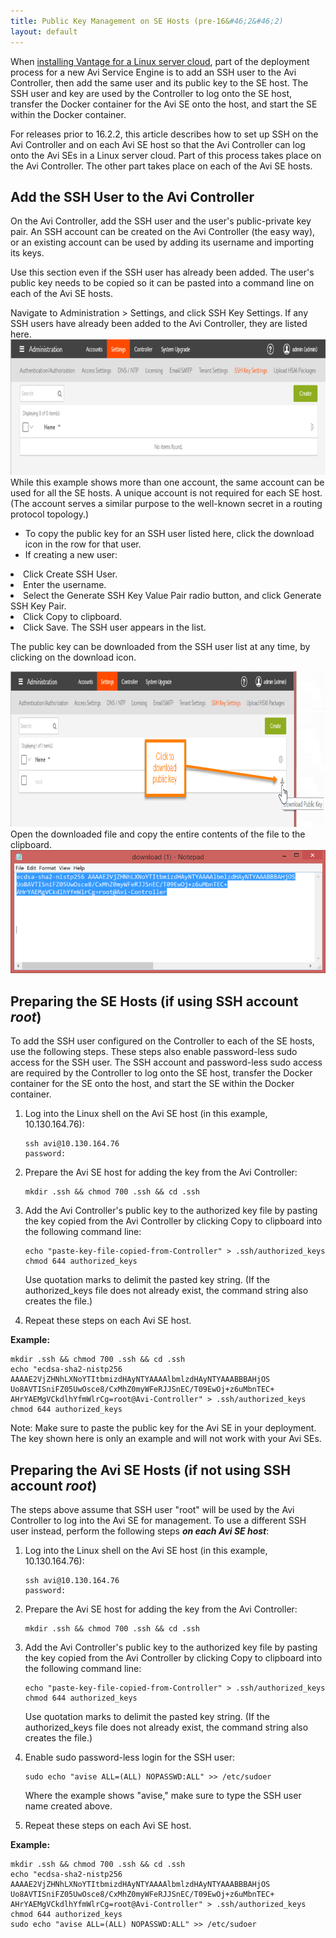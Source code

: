 ```yaml
---
title: Public Key Management on SE Hosts (pre-16&#46;2&#46;2)
layout: default
---
```

When <a href="/docs/16.2/installation-guides/installing-avi-vantage-for-a-linux-server-cloud/">installing Vantage for a Linux server cloud</a>, part of the deployment process for a new Avi Service Engine is to add an SSH user to the Avi Controller, then add the same user and its public key to the SE host. The SSH user and key are used by the Controller to log onto the SE host, transfer the Docker container for the Avi SE onto the host, and start the SE within the Docker container.

For releases prior to 16.2.2, this article describes how to set up SSH on the Avi Controller and on each Avi SE host so that the Avi Controller can log onto the Avi SEs in a Linux server cloud. Part of this process takes place on the Avi Controller. The other part takes place on each of the Avi SE hosts.

## Add the SSH User to the Avi Controller

On the Avi Controller, add the SSH user and the user's public-private key pair. An SSH account can be created on the Avi Controller (the easy way), or an existing account can be used by adding its username and importing its keys.

Use this section even if the SSH user has already been added. The user's public key needs to be copied so it can be pasted into a command line on each of the Avi SE hosts.

Navigate to Administration > Settings, and click SSH Key Settings. If any SSH users have already been added to the Avi Controller, they are listed here.
<a href="img/sshusers2.png"><img class="alignnone size-full wp-image-10503" src="img/sshusers2.png" alt="sshusers2" width="814" height="217"></a>While this example shows more than one account, the same account can be used for all the SE hosts. A unique account is not required for each SE host. (The account serves a similar purpose to the well-known secret in a routing protocol topology.)

* To copy the public key for an SSH user listed here, click the download icon in the row for that user.
* If creating a new user: <ol> 
 <li>Click Create SSH User.</li> 
 <li>Enter the username.</li> 
 <li>Select the Generate SSH Key Value Pair radio button, and click Generate SSH Key Pair.</li> 
 <li>Click Copy to clipboard.</li> 
 <li>Click Save. The SSH user appears in the list.</li> 
</ol>  

The public key can be downloaded from the SSH user list at any time, by clicking on the download icon.

<a href="img/Ctlr-sshuser-copykey-3b.png"><img class="alignnone size-full wp-image-10505" src="img/Ctlr-sshuser-copykey-3b.png" alt="Ctlr-sshuser-copykey-3b" width="908" height="249"></a>
Open the downloaded file and copy the entire contents of the file to the clipboard.
<img class="alignnone wp-image-6878" src="img/Ctlr-sshuser-copykey2-2.png" alt="Ctlr-sshuser-copykey2">

## Preparing the SE Hosts (if using SSH account *root*)

To add the SSH user configured on the Controller to each of the SE hosts, use the following steps. These steps also enable password-less sudo access for the SSH user. The SSH account and password-less sudo access are required by the Controller to log onto the SE host, transfer the Docker container for the SE onto the host, and start the SE within the Docker container.
<ol> 
 <li>Log into the Linux shell on the Avi SE host (in this example, 10.130.164.76): <pre crayon="false" pre="" class="command-line language-bash" data-user="" data-host="$" data-output="1-100"><code>ssh avi@10.130.164.76
password:
</code></pre> </li> 
</ol> <ol start="2"> 
 <li>Prepare the Avi SE host for adding the key from the Avi Controller: <pre crayon="false" pre="" class="command-line language-bash" data-user="aviuser" data-host="localhost ~"><code>mkdir .ssh &amp;&amp; chmod 700 .ssh &amp;&amp; cd .ssh
</code></pre> </li> 
</ol> <ol start="3"> 
 <li>Add the Avi Controller's public key to the authorized key file by pasting the key copied from the Avi Controller by clicking Copy to clipboard into the following command line:<pre crayon="false" class="command-line language-bash" data-prompt=": >"><code>echo "paste-key-file-copied-from-Controller" &gt; .ssh/authorized_keys
chmod 644 authorized_keys</code></pre>Use quotation marks to delimit the pasted key string. (If the authorized_keys file does not already exist, the command string also creates the file.)</li> 
</ol> <ol start="4"> 
 <li>Repeat these steps on each Avi SE host.</li> 
</ol> 

**Example:**

<pre pre="" class="command-line language-bash" data-user="aviuser" data-host="localhost ~"><code>mkdir .ssh &amp;&amp; chmod 700 .ssh &amp;&amp; cd .ssh
echo "ecdsa-sha2-nistp256 AAAAE2VjZHNhLXNoYTItbmizdHAyNTYAAAAlbmlzdHAyNTYAAABBBAHjOS
Uo8AVTISniFZ05UwOsce8/CxMhZ0myWFeRJJSnEC/T09EwOj+z6uMbnTEC+
AHrYAEMgVCkdlhYfmWlrCg=root@Avi-Controller" &gt; .ssh/authorized_keys
chmod 644 authorized_keys
</code></pre> 

Note: Make sure to paste the public key for the Avi SE in your deployment. The key shown here is only an example and will not work with your Avi SEs.

## Preparing the Avi SE Hosts (if not using SSH account *root*)

The steps above assume that SSH user "root" will be used by the Avi Controller to log into the Avi SE for management. To use a different SSH user instead, perform the following steps ***on each Avi SE host***:
<ol> 
 <li>Log into the Linux shell on the Avi SE host (in this example, 10.130.164.76): <pre crayon="false" pre="" class="command-line language-bash" data-user="aviuser" data-host="localhost ~" data-output="1-100"><code>ssh avi@10.130.164.76
password:
</code></pre> </li> 
</ol> <ol start="2"> 
 <li>Prepare the Avi SE host for adding the key from the Avi Controller: <pre crayon="false" pre="" class="command-line language-bash" data-user="aviuser" data-host="localhost ~"><code>mkdir .ssh &amp;&amp; chmod 700 .ssh &amp;&amp; cd .ssh
</code></pre> </li> 
</ol> <ol start="3"> 
 <li>Add the Avi Controller's public key to the authorized key file by pasting the key copied from the Avi Controller by clicking Copy to clipboard into the following command line:<pre crayon="false" class="command-line language-bash" data-prompt=": >"><code>echo "paste-key-file-copied-from-Controller" &gt; .ssh/authorized_keys
chmod 644 authorized_keys</code></pre>Use quotation marks to delimit the pasted key string. (If the authorized_keys file does not already exist, the command string also creates the file.)</li> 
</ol> <ol start="4"> 
 <li>Enable sudo password-less login for the SSH user:<pre crayon="false" class="command-line language-bash" data-prompt=": >"><code>sudo echo "avise ALL=(ALL) NOPASSWD:ALL" &gt;&gt; /etc/sudoer</code></pre>Where the example shows "avise," make sure to type the SSH user name created above.</li> 
</ol> <ol start="5"> 
 <li>Repeat these steps on each Avi SE host.</li> 
</ol> 

**Example:**

<pre pre="" class="command-line language-bash" data-user="aviuser" data-host="localhost ~"><code>mkdir .ssh &amp;&amp; chmod 700 .ssh &amp;&amp; cd .ssh
echo "ecdsa-sha2-nistp256 AAAAE2VjZHNhLXNoYTItbmizdHAyNTYAAAAlbmlzdHAyNTYAAABBBAHjOS
Uo8AVTISniFZ05UwOsce8/CxMhZ0myWFeRJJSnEC/T09EwOj+z6uMbnTEC+
AHrYAEMgVCkdlhYfmWlrCg=root@Avi-Controller" &gt; .ssh/authorized_keys
chmod 644 authorized_keys
sudo echo "avise ALL=(ALL) NOPASSWD:ALL" &gt;&gt; /etc/sudoer
</code></pre> 